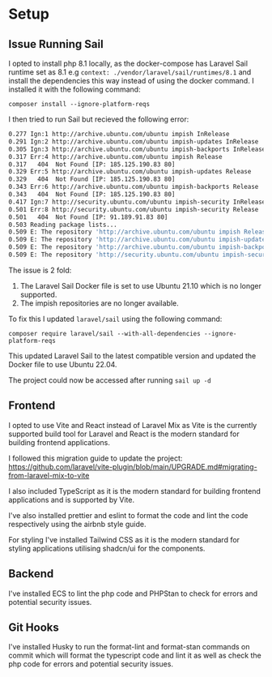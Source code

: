# Setup

## Issue Running Sail

I opted to install php 8.1 locally, as the docker-compose has Laravel Sail runtime set as 8.1
e.g `context: ./vendor/laravel/sail/runtimes/8.1` and install the dependencies this way instead of using the docker command. I installed it with the following command:

`composer install --ignore-platform-reqs`

I then tried to run Sail but recieved the following error:

```bash
0.277 Ign:1 http://archive.ubuntu.com/ubuntu impish InRelease
0.291 Ign:2 http://archive.ubuntu.com/ubuntu impish-updates InRelease
0.305 Ign:3 http://archive.ubuntu.com/ubuntu impish-backports InRelease
0.317 Err:4 http://archive.ubuntu.com/ubuntu impish Release
0.317   404  Not Found [IP: 185.125.190.83 80]
0.329 Err:5 http://archive.ubuntu.com/ubuntu impish-updates Release
0.329   404  Not Found [IP: 185.125.190.83 80]
0.343 Err:6 http://archive.ubuntu.com/ubuntu impish-backports Release
0.343   404  Not Found [IP: 185.125.190.83 80]
0.417 Ign:7 http://security.ubuntu.com/ubuntu impish-security InRelease
0.501 Err:8 http://security.ubuntu.com/ubuntu impish-security Release
0.501   404  Not Found [IP: 91.189.91.83 80]
0.503 Reading package lists...
0.509 E: The repository 'http://archive.ubuntu.com/ubuntu impish Release' does not have a Release file.
0.509 E: The repository 'http://archive.ubuntu.com/ubuntu impish-updates Release' does not have a Release file.
0.509 E: The repository 'http://archive.ubuntu.com/ubuntu impish-backports Release' does not have a Release file.
0.509 E: The repository 'http://security.ubuntu.com/ubuntu impish-security Release' does not have a Release file.
```

The issue is 2 fold:

1. The Laravel Sail Docker file is set to use Ubuntu 21.10 which is no longer supported.
2. The impish repositories are no longer available.

To fix this I updated `laravel/sail` using the following command:

`composer require laravel/sail --with-all-dependencies --ignore-platform-reqs`

This updated Laravel Sail to the latest compatible version and updated the Docker file to use Ubuntu 22.04.

The project could now be accessed after running `sail up -d`

## Frontend

I opted to use Vite and React instead of Laravel Mix as Vite is the currently supported build tool for Laravel and React is the modern standard for building frontend applications.

I followed this migration guide to update the project: https://github.com/laravel/vite-plugin/blob/main/UPGRADE.md#migrating-from-laravel-mix-to-vite

I also included TypeScript as it is the modern standard for building frontend applications and is supported by Vite.

I've also installed prettier and eslint to format the code and lint the code respectively using the airbnb style guide.

For styling I've installed Tailwind CSS as it is the modern standard for styling applications utilising shadcn/ui for the components.

## Backend

I've installed ECS to lint the php code and PHPStan to check for errors and potential security issues.

## Git Hooks

I've installed Husky to run the format-lint and format-stan commands on commit which will format the typescript code and lint it as well as check the php code for errors and potential security issues.
